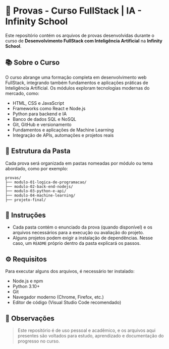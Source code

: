 # 📁 Provas - Curso FullStack | IA - Infinity School

Este repositório contém os arquivos de provas desenvolvidas durante o curso de **Desenvolvimento FullStack com Inteligência Artificial** na **Infinity School**.

## 📚 Sobre o Curso

O curso abrange uma formação completa em desenvolvimento web FullStack, integrando também fundamentos e aplicações práticas de Inteligência Artificial. Os módulos exploram tecnologias modernas do mercado, como:

- HTML, CSS e JavaScript
- Frameworks como React e Node.js
- Python para backend e IA
- Banco de dados SQL e NoSQL
- Git, GitHub e versionamento
- Fundamentos e aplicações de Machine Learning
- Integração de APIs, automações e projetos reais

## 📂 Estrutura da Pasta

Cada prova será organizada em pastas nomeadas por módulo ou tema abordado, como por exemplo:

```
provas/
├── modulo-01-logica-de-programacao/
├── modulo-02-back-end-nodejs/
├── modulo-03-python-e-api/
├── modulo-04-machine-learning/
├── projeto-final/
```

## 📝 Instruções

- Cada pasta contém o enunciado da prova (quando disponível) e os arquivos necessários para a execução ou avaliação do projeto.
- Alguns projetos podem exigir a instalação de dependências. Nesse caso, um `README` próprio dentro da pasta explicará os passos.

## ⚙️ Requisitos

Para executar alguns dos arquivos, é necessário ter instalado:

- Node.js e npm
- Python 3.10+
- Git
- Navegador moderno (Chrome, Firefox, etc.)
- Editor de código (Visual Studio Code recomendado)

## 📌 Observações

> Este repositório é de uso pessoal e acadêmico, e os arquivos aqui presentes são voltados para estudo, aprendizado e documentação do progresso no curso.
